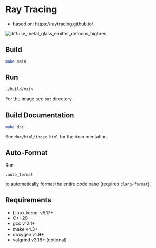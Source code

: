 # Ray Tracing

- based on: https://raytracing.github.io/

![diffuse_metal_glass_emitter_defocus_highres](https://user-images.githubusercontent.com/7516208/164042906-fce16f88-9789-44f0-9081-7691013a5fb1.png)

## Build
```bash
make main
```

## Run
```bash
./build/main
```
For the image see `out` directory.

## Build Documentation
```bash
make doc
```
See `doc/html/index.html` for the documentation.

## Auto-Format
Run
```
.auto_format
```
to automatically format the entire code base (requires `clang-format`).

## Requirements

- Linux kernel v5.17+
- C++20
- gcc v12.1+
- make v4.3+
- doxygen v1.9+
- valgrind v3.18+ (optional)
